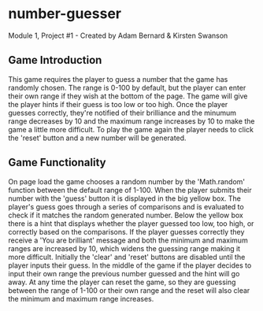 # number-guesser

Module 1, Project #1 - Created by Adam Bernard & Kirsten Swanson

## Game Introduction

This game requires the player to guess a number that the game has randomly chosen. The range is 0-100 by default, but the player can enter their own range if they wish at the bottom of the page. The game will give the player hints if their guess is too low or too high. Once the player guesses correctly, they're notified of their brilliance and the minumum range decreases by 10 and the maximum range increases by 10 to make the game a little more difficult. To play the game again the player needs to click the 'reset' button and a new number will be generated. 

## Game Functionality 

On page load the game chooses a random number by the 'Math.random' function between the default range of 1-100. When the player submits their number with the 'guess' button it is displayed in the big yellow box. The player's guess goes through a series of comparisons and is evaluated to check if it matches the random generated number. Below the yellow box there is a hint that displays whether the player guessed too low, too high, or correctly based on the comparisons. If the player guesses correctly they receive a 'You are brilliant' message and both the minimum and maximum ranges are increased by 10, which widens the guessing range making it more difficult. Initially the 'clear' and 'reset' buttons are disabled until the player inputs their guess. In the middle of the game if the player decides to input their own range the previous number guessed and the hint will go away. At any time the player can reset the game, so they are guessing between the range of 1-100 or their own range and the reset will also clear the minimum and maximum range increases. 
